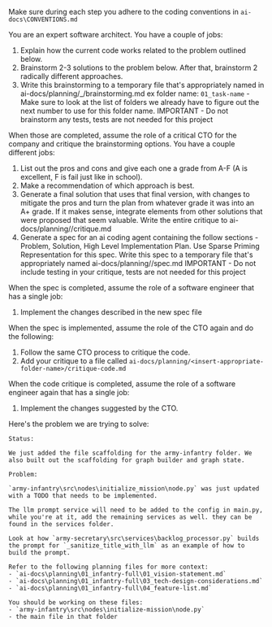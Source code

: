 Make sure during each step you adhere to the coding conventions in `ai-docs\CONVENTIONS.md`

You are an expert software architect. You have a couple of jobs:

1. Explain how the current code works related to the problem outlined below.
2. Brainstorm 2-3 solutions to the problem below. After that, brainstorm 2 radically different approaches.
3. Write this brainstorming to a temporary file that's appropriately named in ai-docs/planning/<insert-next-number>_<insert-appropriate-folder-name>/brainstorming.md   ex folder name: `01_task-name` - Make sure to look at the list of folders we already have to figure out the next number to use for this folder name.
  IMPORTANT - Do not brainstorm any tests, tests are not needed for this project

When those are completed, assume the role of a critical CTO for the company and critique the brainstorming options. You have a couple different jobs:

1. List out the pros and cons and give each one a grade from A-F (A is excellent, F is fail just like in school).
2. Make a recommendation of which approach is best.
3. Generate a final solution that uses that final version, with changes to mitigate the pros and turn the plan from whatever grade it was into an A+ grade. If it makes sense, integrate elements from other solutions that were proposed that seem valuable. Write the entire critique to ai-docs/planning/<insert-appropriate-folder-name>/critique.md
4. Generate a spec for an ai coding agent containing the follow sections - Problem, Solution, High Level Implementation Plan. Use Sparse Priming Representation for this spec. Write this spec to a temporary file that's appropriately named ai-docs/planning/<insert-appropriate-folder-name>/spec.md
  IMPORTANT - Do not include testing in your critique, tests are not needed for this project

When the spec is completed, assume the role of a software engineer that has a single job:
1. Implement the changes described in the new spec file

When the spec is implemented, assume the role of the CTO again and do the following:
1. Follow the same CTO process to critique the code.
2. Add your critique to a file called `ai-docs/planning/<insert-appropriate-folder-name>/critique-code.md`

When the code critique is completed, assume the role of a software engineer again that has a single job:
1. Implement the changes suggested by the CTO.

Here's the problem we are trying to solve:

```
Status:

We just added the file scaffolding for the army-infantry folder. We also built out the scaffolding for graph builder and graph state.

Problem:

`army-infantry\src\nodes\initialize_mission\node.py` was just updated with a TODO that needs to be implemented.

The llm prompt service will need to be added to the config in main.py, while you're at it, add the remaining services as well. they can be found in the services folder.

Look at how `army-secretary\src\services\backlog_processor.py` builds the prompt for `_sanitize_title_with_llm` as an example of how to build the prompt.

Refer to the following planning files for more context:
- `ai-docs\planning\01_infantry-full\01_vision-statement.md`
- `ai-docs\planning\01_infantry-full\03_tech-design-considerations.md`
- `ai-docs\planning\01_infantry-full\04_feature-list.md`

You should be working on these files:
- `army-infantry\src\nodes\initialize-mission\node.py`
- the main file in that folder
```